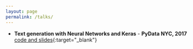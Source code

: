 ```yaml
---
layout: page
permalink: /talks/
---
```


* **Text generation with Neural Networks and Keras** - **PyData NYC, 2017**<br>[code and slides](https://github.com/kirit93/PyDataNYC){:target="_blank"}